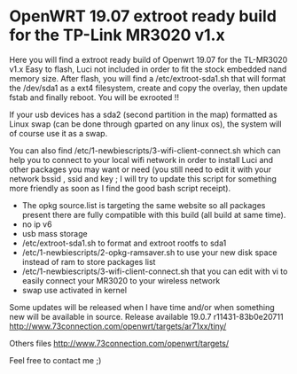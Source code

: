 # OpenWRT 19.07 extroot ready build for the TP-Link MR3020 v1.x

Here you will find a extroot ready build of Openwrt 19.07 for the TL-MR3020 v1.x
Easy to flash, Luci not included in order to fit the stock embedded nand memory size.
After flash, you will find a /etc/extroot-sda1.sh that will format the /dev/sda1 as a ext4 filesystem, create and copy the overlay, then update fstab and finally reboot.
You will be exrooted !! 

If your usb devices has a sda2 (second partition in the map) formatted as Linux swap (can be done through gparted on any linux os), the system will of course use it as a swap.

You can also find /etc/1-newbiescripts/3-wifi-client-connect.sh which can help you to connect to your local wifi network in order to install Luci and other packages you may want or need (you still need to edit it with your network bssid , ssid and key ; I will try to update this script for something more friendly as soon as I find the good bash script receipt).

* The opkg source.list is targeting the same website so all packages present there are fully compatible with this build (all build at same time).
* no ip v6
* usb mass storage
* /etc/extroot-sda1.sh to format and extroot rootfs to sda1
* /etc/1-newbiescripts/2-opkg-ramsaver.sh to use your new disk space instead of ram to store packages list
* /etc/1-newbiescripts/3-wifi-client-connect.sh that you can edit with vi to easily connect your MR3020 to your wireless network
* swap use activated in kernel

Some updates will be released when I have time and/or when something new will be available in source.
Release available 19.0.7 r11431-83b0e20711
http://www.73connection.com/openwrt/targets/ar71xx/tiny/

Others files
http://www.73connection.com/openwrt/targets/

Feel free to contact me ;)
